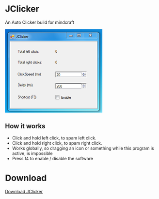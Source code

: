 JClicker
========

An Auto Clicker build for mindcraft

![Screenshot](/JClicker/Screenshot1.png)



How it works
------------

 - Click and hold left click, to spam left click.
 - Click and hold right click, to spam right click.
 - Works globally, so dragging an icon or something while this program is active, is impossible
 - Press f4 to enable / disable the software


Download
========
[Download JClicker](/JClicker.exe)
